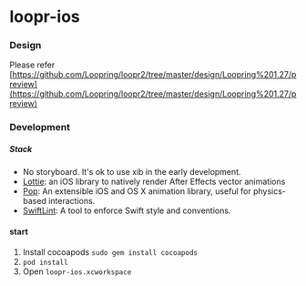 # loopr-ios

### Design
Please refer
[https://github.com/Loopring/loopr2/tree/master/design/Loopring%201.27/preview](https://github.com/Loopring/loopr2/tree/master/design/Loopring%201.27/preview)

### Development 

##### Stack

- No storyboard. It's ok to use xib in the early development.
- [Lottie](https://github.com/airbnb/lottie-ios): an iOS library to natively render After Effects vector animations
- [Pop](https://github.com/facebook/pop): An extensible iOS and OS X animation library, useful for physics-based interactions.
- [SwiftLint](https://github.com/realm/SwiftLint): A tool to enforce Swift style and conventions.

#### start
1. Install cocoapods ```sudo gem install cocoapods```
1. ```pod install```
2. Open ```loopr-ios.xcworkspace```
